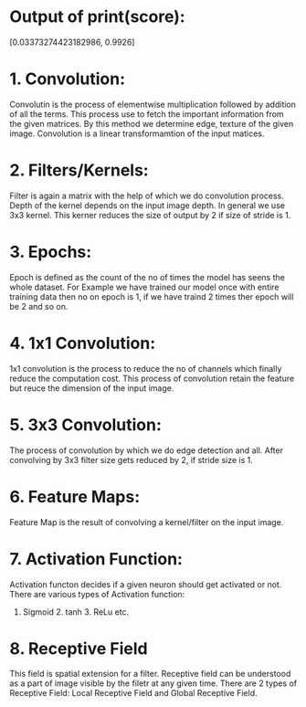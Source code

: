 # Output of print(score):
[0.03373274423182986, 0.9926]



# 1. Convolution:
Convolutin is the process of elementwise multiplication followed by addition of all the terms. This process use to fetch the important information from the given matrices. By this method we determine edge, texture of the given image. Convolution is a linear transformamtion of the input matices.

# 2. Filters/Kernels:
Filter is again a matrix with the help of which we do convolution process. Depth of the kernel depends on the input image depth. In general we use 3x3 kernel. This kerner reduces the size of output by 2 if size of stride is 1.


# 3. Epochs:
Epoch is defined as the count of the no of times the model has seens the whole dataset. For Example we have trained our model once with entire training data then no on epoch is 1, if we have traind 2 times ther epoch will be 2 and so on.

# 4. 1x1 Convolution:
1x1 convolution is the process to reduce the no of channels which finally reduce the computation cost. This process of convolution retain the feature but reuce the dimension of the input image.

# 5. 3x3 Convolution:
The process of convolution by which we do edge detection and all. After convolving by 3x3 filter size gets reduced by 2, if stride size is 1.

# 6. Feature Maps:
Feature Map is the result of convolving a kernel/filter on the input image.

# 7. Activation Function:
Activation functon decides if a given neuron should get activated or not.
There are various types of Activation function:
1. Sigmoid    2. tanh     3. ReLu     etc.

# 8. Receptive Field
This field is spatial extension for a filter. Receptive field can be understood as a part of image visible by the filetr at any given time.
There are 2 types of Receptive Field:
Local Receptive Field and Global Receptive Field.
